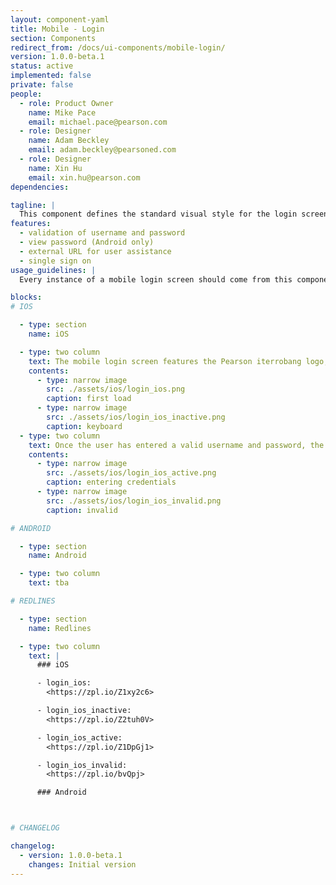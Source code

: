 ```yaml
---
layout: component-yaml
title: Mobile - Login
section: Components
redirect_from: /docs/ui-components/mobile-login/
version: 1.0.0-beta.1
status: active
implemented: false
private: false
people:
  - role: Product Owner
    name: Mike Pace
    email: michael.pace@pearson.com
  - role: Designer
    name: Adam Beckley
    email: adam.beckley@pearsoned.com
  - role: Designer
    name: Xin Hu
    email: xin.hu@pearson.com
dependencies:

tagline: |
  This component defines the standard visual style for the login screen.
features:
  - validation of username and password
  - view password (Android only)
  - external URL for user assistance
  - single sign on
usage_guidelines: |
  Every instance of a mobile login screen should come from this component.

blocks:
# IOS

  - type: section
    name: iOS

  - type: two column
    text: The mobile login screen features the Pearson iterrobang logo, username field, and password field. A "need help" link leads to pearsonhighered.com/support/.
    contents:
      - type: narrow image
        src: ./assets/ios/login_ios.png
        caption: first load
      - type: narrow image
        src: ./assets/ios/login_ios_inactive.png
        caption: keyboard
  - type: two column
    text: Once the user has entered a valid username and password, the Sign In button becomes active. Unrecognized credentials will trigger a warning modal to the user.
    contents:
      - type: narrow image
        src: ./assets/ios/login_ios_active.png
        caption: entering credentials
      - type: narrow image
        src: ./assets/ios/login_ios_invalid.png
        caption: invalid

# ANDROID

  - type: section
    name: Android

  - type: two column
    text: tba

# REDLINES

  - type: section
    name: Redlines

  - type: two column
    text: |
      ### iOS

      - login_ios:
        <https://zpl.io/Z1xy2c6>

      - login_ios_inactive:
        <https://zpl.io/Z2tuh0V>

      - login_ios_active:
        <https://zpl.io/Z1DpGj1>

      - login_ios_invalid:
        <https://zpl.io/bvQpj>

      ### Android



# CHANGELOG  

changelog:
  - version: 1.0.0-beta.1
    changes: Initial version
---
```


